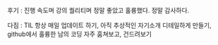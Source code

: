 후기 : 진행 속도며 강의 퀄리티며 정말 좋았고 훌륭했다. 정말 감사하다.

다짐 : TIL 항상 매일 업데이트 하기, 아직 추상적인 자기소개 디테일하게 만들기, github에서 훌륭한 남의 코딩 자주 훔쳐보고, 건드려보기